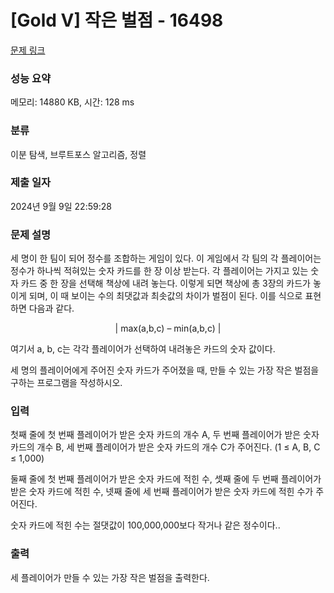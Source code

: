 # [Gold V] 작은 벌점 - 16498 

[문제 링크](https://www.acmicpc.net/problem/16498) 

### 성능 요약

메모리: 14880 KB, 시간: 128 ms

### 분류

이분 탐색, 브루트포스 알고리즘, 정렬

### 제출 일자

2024년 9월 9일 22:59:28

### 문제 설명

<p>세 명이 한 팀이 되어 정수를 조합하는 게임이 있다. 이 게임에서 각 팀의 각 플레이어는 정수가 하나씩 적혀있는 숫자 카드를 한 장 이상 받는다. 각 플레이어는 가지고 있는 숫자 카드 중 한 장을 선택해 책상에 내려 놓는다. 이렇게 되면 책상에 총 3장의 카드가 놓이게 되며, 이 때 보이는 수의 최댓값과 최솟값의 차이가 벌점이 된다. 이를 식으로 표현하면 다음과 같다.</p>

<p style="text-align: center;">| max(a,b,c) – min(a,b,c) |</p>

<p>여기서 a, b, c는 각각 플레이어가 선택하여 내려놓은 카드의 숫자 값이다. </p>

<p>세 명의 플레이어에게 주어진 숫자 카드가 주어졌을 때, 만들 수 있는 가장 작은 벌점을 구하는 프로그램을 작성하시오.</p>

### 입력 

 <p>첫째 줄에 첫 번째 플레이어가 받은 숫자 카드의 개수 A, 두 번째 플레이어가 받은 숫자 카드의 개수 B, 세 번째 플레이어가 받은 숫자 카드의 개수 C가 주어진다. (1 ≤ A, B, C ≤ 1,000)</p>

<p>둘째 줄에 첫 번째 플레이어가 받은 숫자 카드에 적힌 수, 셋째 줄에 두 번째 플레이어가 받은 숫자 카드에 적힌 수, 넷째 줄에 세 번째 플레이어가 받은 숫자 카드에 적힌 수가 주어진다.</p>

<p>숫자 카드에 적힌 수는 절댓값이 100,000,000보다 작거나 같은 정수이다..</p>

### 출력 

 <p>세 플레이어가 만들 수 있는 가장 작은 벌점을 출력한다.</p>

